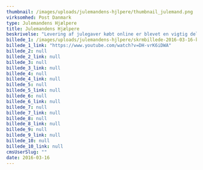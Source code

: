 ```yaml
---
thumbnail: /images/uploads/julemandens-hjlpere/thumbnail_julemand.png
virksomhed: Post Danmark
type: Julemandens Hjælpere
title: Julemandens Hjælpere
beskrivelse: "Levering af julegaver købt online er blevet en vigtig del af Post Danmarks forretning, men der er mange konkurrenter om buddet. Post Danmark ville gerne sende en hyggelig hilsen til både danskerne og e-handlerne, der minder alle om hvem, der hjælper julemanden med at få gaverne ud til jul. Post Danmark og Carlsberg Danmark er begge leverandører til den danske jul, så et samarbejde var oplagt, og den ikoniske Tuborg Julebryg-film fik et lille tvist.\n\n"
billede_1: /images/uploads/julemandens-hjlpere/skrmbillede-2016-03-16-kl.-17.22.27.png
billede_1_link: "https://www.youtube.com/watch?v=DH-vrK6iDWA"
billede_2: null
billede_2_link: null
billede_3: null
billede_3_link: null
billede_4: null
billede_4_link: null
billede_5: null
billede_5_link: null
billede_6: null
billede_6_link: null
billede_7: null
billede_7_link: null
billede_8: null
billede_8_link: null
billede_9: null
billede_9_link: null
billede_10: null
billede_10_link: null
cmsUserSlug: ""
date: 2016-03-16 
---
```


